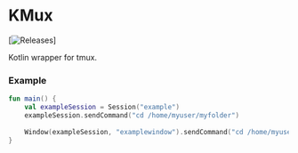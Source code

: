 # KMux
[![Releases](https://github.com/bridgelol/KMux/releases)]

Kotlin wrapper for tmux.

### Example
```kotlin
fun main() {
    val exampleSession = Session("example")
    exampleSession.sendCommand("cd /home/myuser/myfolder")
    
    Window(exampleSession, "examplewindow").sendCommand("cd /home/myuser/otherfolder")
}
```